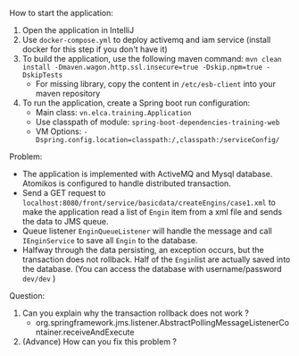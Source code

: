How to start the application:
1. Open the application in IntelliJ
2. Use `docker-compose.yml` to deploy activemq and iam service (install docker for this step if you don't have it)
3. To build the application, use the following maven command: `mvn clean install -Dmaven.wagon.http.ssl.insecure=true -Dskip.npm=true -DskipTests`
    - For missing library, copy the content in `/etc/esb-client` into your maven repository
4. To run the application, create a Spring boot run configuration:
    - Main class: `vn.elca.training.Application`
    - Use classpath of module: `spring-boot-dependencies-training-web`
    - VM Options: `-Dspring.config.location=classpath:/,classpath:/serviceConfig/`

Problem:
- The application is implemented with ActiveMQ and Mysql database. Atomikos is configured to handle distributed transaction. 
- Send a GET request to `localhost:8080/front/service/basicdata/createEngins/case1.xml`
  to make the application read a list of `Engin` item from a xml file and sends the data to JMS queue.
- Queue listener `EnginQueueListener` will handle the message and call `IEnginService` to save all `Engin` to the database.
- Halfway through the data persisting, an exception occurs, but the transaction does not rollback. Half of the `Engin`list are actually 
  saved into the database. (You can access the database with username/password `dev/dev` )

Question:
1. Can you explain why the transaction rollback does not work ?
   - org.springframework.jms.listener.AbstractPollingMessageListenerContainer.receiveAndExecute
2. (Advance) How can you fix this problem ?